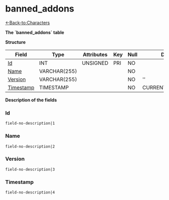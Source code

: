 # banned\_addons

[<-Back-to:Characters](database-characters.md)

**The \`banned\_addons\` table**

**Structure**

| Field          | Type         | Attributes | Key | Null | Default           | Extra  | Comment |
| -------------- | ------------ | ---------- | --- | ---- | ----------------- | ------ | ------- |
| [Id][1]        | INT          | UNSIGNED   | PRI | NO   |                   |        |         |
| [Name][2]      | VARCHAR(255) |            |     | NO   |                   | UNIQUE |         |
| [Version][3]   | VARCHAR(255) |            |     | NO   | ''                | UNIQUE |         |
| [Timestamp][4] | TIMESTAMP    |            |     | NO   | CURRENT_TIMESTAMP |        |         |

[1]: #Id
[2]: #Name
[3]: #Version
[4]: #Timestamp

**Description of the fields**

### Id

`field-no-description|1`

### Name

`field-no-description|2`

### Version

`field-no-description|3`

### Timestamp

`field-no-description|4`